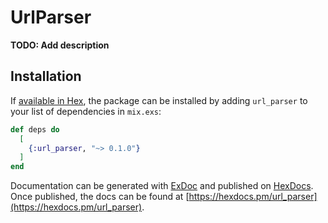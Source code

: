 # UrlParser

**TODO: Add description**

## Installation

If [available in Hex](https://hex.pm/docs/publish), the package can be installed
by adding `url_parser` to your list of dependencies in `mix.exs`:

```elixir
def deps do
  [
    {:url_parser, "~> 0.1.0"}
  ]
end
```

Documentation can be generated with [ExDoc](https://github.com/elixir-lang/ex_doc)
and published on [HexDocs](https://hexdocs.pm). Once published, the docs can
be found at [https://hexdocs.pm/url_parser](https://hexdocs.pm/url_parser).

